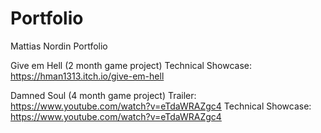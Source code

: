 # Portfolio
Mattias Nordin Portfolio

Give em Hell (2 month game project)
Technical Showcase: https://hman1313.itch.io/give-em-hell

Damned Soul (4 month game project)
Trailer: https://www.youtube.com/watch?v=eTdaWRAZgc4
Technical Showcase: https://www.youtube.com/watch?v=eTdaWRAZgc4
